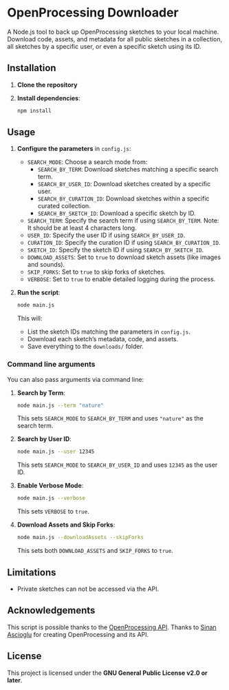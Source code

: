 # OpenProcessing Downloader

A Node.js tool to back up OpenProcessing sketches to your local machine. Download code, assets, and metadata for all public sketches in a collection, all sketches by a specific user, or even a specific sketch using its ID.

## Installation

1. **Clone the repository**

2. **Install dependencies**:

   ```bash
   npm install
   ```

## Usage

1. **Configure the parameters** in `config.js`:
   - `SEARCH_MODE`: Choose a search mode from:
     - `SEARCH_BY_TERM`: Download sketches matching a specific search term.
     - `SEARCH_BY_USER_ID`: Download sketches created by a specific user.
     - `SEARCH_BY_CURATION_ID`: Download sketches within a specific curated collection.
     - `SEARCH_BY_SKETCH_ID`: Download a specific sketch by ID.
   - `SEARCH_TERM`: Specify the search term if using `SEARCH_BY_TERM`. Note: It should be at least 4 characters long.
   - `USER_ID`: Specify the user ID if using `SEARCH_BY_USER_ID`.
   - `CURATION_ID`: Specify the curation ID if using `SEARCH_BY_CURATION_ID`.
   - `SKETCH_ID`: Specify the sketch ID if using `SEARCH_BY_SKETCH_ID`.
   - `DOWNLOAD_ASSETS`: Set to `true` to download sketch assets (like images and sounds).
   - `SKIP_FORKS`: Set to `true` to skip forks of sketches.
   - `VERBOSE`: Set to `true` to enable detailed logging during the process.

2. **Run the script**:

   ```bash
   node main.js
   ```

   This will:
   - List the sketch IDs matching the parameters in `config.js`.
   - Download each sketch’s metadata, code, and assets.
   - Save everything to the `downloads/` folder.

### Command line arguments

You can also pass arguments via command line:

1. **Search by Term**:
   ```bash
   node main.js --term "nature"
   ```
   This sets `SEARCH_MODE` to `SEARCH_BY_TERM` and uses `"nature"` as the search term.

2. **Search by User ID**:
   ```bash
   node main.js --user 12345
   ```
   This sets `SEARCH_MODE` to `SEARCH_BY_USER_ID` and uses `12345` as the user ID.

3. **Enable Verbose Mode**:
   ```bash
   node main.js --verbose
   ```
   This sets `VERBOSE` to `true`.

4. **Download Assets and Skip Forks**:
   ```bash
   node main.js --downloadAssets --skipForks
   ```
   This sets both `DOWNLOAD_ASSETS` and `SKIP_FORKS` to `true`.

## Limitations

- Private sketches can not be accessed via the API.

## Acknowledgements

This script is possible thanks to the [OpenProcessing API](https://openprocessing.org/api). Thanks to [Sinan Ascioglu](https://www.wiredpieces.com/) for creating OpenProcessing and its API.

## License

This project is licensed under the **GNU General Public License v2.0 or later**.